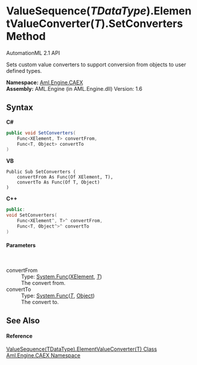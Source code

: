 # ValueSequence(*TDataType*).ElementValueConverter(*T*).SetConverters Method 
AutomationML 2.1 API 

Sets custom value converters to support conversion from objects to user defined types.

**Namespace:**&nbsp;<a href="N_Aml_Engine_CAEX">Aml.Engine.CAEX</a><br />**Assembly:**&nbsp;AML.Engine (in AML.Engine.dll) Version: 1.6

## Syntax

**C#**<br />
``` C#
public void SetConverters(
	Func<XElement, T> convertFrom,
	Func<T, Object> convertTo
)
```

**VB**<br />
``` VB
Public Sub SetConverters ( 
	convertFrom As Func(Of XElement, T),
	convertTo As Func(Of T, Object)
)
```

**C++**<br />
``` C++
public:
void SetConverters(
	Func<XElement^, T>^ convertFrom, 
	Func<T, Object^>^ convertTo
)
```


#### Parameters
&nbsp;<dl><dt>convertFrom</dt><dd>Type: <a href="https://docs.microsoft.com/dotnet/api/system.func-2" target="_parent" rel="noopener noreferrer">System.Func</a>(<a href="https://docs.microsoft.com/dotnet/api/system.xml.linq.xelement" target="_parent" rel="noopener noreferrer">XElement</a>, <a href="T_Aml_Engine_CAEX_ValueSequence_1_ElementValueConverter_1">*T*</a>)<br />The convert from.</dd><dt>convertTo</dt><dd>Type: <a href="https://docs.microsoft.com/dotnet/api/system.func-2" target="_parent" rel="noopener noreferrer">System.Func</a>(<a href="T_Aml_Engine_CAEX_ValueSequence_1_ElementValueConverter_1">*T*</a>, <a href="https://docs.microsoft.com/dotnet/api/system.object" target="_parent" rel="noopener noreferrer">Object</a>)<br />The convert to.</dd></dl>

## See Also


#### Reference
<a href="T_Aml_Engine_CAEX_ValueSequence_1_ElementValueConverter_1">ValueSequence(TDataType).ElementValueConverter(T) Class</a><br /><a href="N_Aml_Engine_CAEX">Aml.Engine.CAEX Namespace</a><br />